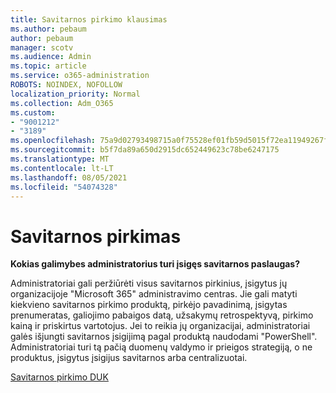 ```yaml
---
title: Savitarnos pirkimo klausimas
ms.author: pebaum
author: pebaum
manager: scotv
ms.audience: Admin
ms.topic: article
ms.service: o365-administration
ROBOTS: NOINDEX, NOFOLLOW
localization_priority: Normal
ms.collection: Adm_O365
ms.custom:
- "9001212"
- "3189"
ms.openlocfilehash: 75a9d02793498715a0f75528ef01fb59d5015f72ea11949267f2a7d36ff19550
ms.sourcegitcommit: b5f7da89a650d2915dc652449623c78be6247175
ms.translationtype: MT
ms.contentlocale: lt-LT
ms.lasthandoff: 08/05/2021
ms.locfileid: "54074328"
---
```

# <a name="self-service-purchase"></a>Savitarnos pirkimas

**Kokias galimybes administratorius turi įsigęs savitarnos paslaugas?**

Administratoriai gali peržiūrėti visus savitarnos pirkinius, įsigytus jų organizacijoje "Microsoft 365" administravimo centras. Jie gali matyti kiekvieno savitarnos pirkimo produktą, pirkėjo pavadinimą, įsigytas prenumeratas, galiojimo pabaigos datą, užsakymų retrospektyvą, pirkimo kainą ir priskirtus vartotojus.  Jei to reikia jų organizacijai, administratoriai galės išjungti savitarnos įsigijimą pagal produktą naudodami "PowerShell".  Administratoriai turi tą pačią duomenų valdymo ir prieigos strategiją, o ne produktus, įsigytus įsigijus savitarnos arba centralizuotai.

[Savitarnos pirkimo DUK](https://aka.ms/self-service-purchase-faq)

